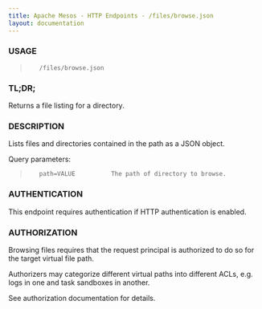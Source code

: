 ```yaml
---
title: Apache Mesos - HTTP Endpoints - /files/browse.json
layout: documentation
---
```

<!--- This is an automatically generated file. DO NOT EDIT! --->

### USAGE ###
>        /files/browse.json

### TL;DR; ###
Returns a file listing for a directory.

### DESCRIPTION ###
Lists files and directories contained in the path as
a JSON object.

Query parameters:

>        path=VALUE          The path of directory to browse.


### AUTHENTICATION ###
This endpoint requires authentication if HTTP authentication is
enabled.

### AUTHORIZATION ###
Browsing files requires that the request principal is
authorized to do so for the target virtual file path.

Authorizers may categorize different virtual paths into
different ACLs, e.g. logs in one and task sandboxes in
another.

See authorization documentation for details.